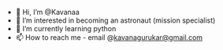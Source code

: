 - 👋 Hi, I’m @Kavanaa
- 👀 I’m interested in becoming an astronaut (mission specialist)
- 🌱 I’m currently learning python
- 📫 How to reach me - email @kavanagurukar@gmail.com

<!---
Kavanaa/Kavanaa is a ✨ special ✨ repository because its `README.md` (this file) appears on your GitHub profile.
You can click the Preview link to take a look at your changes.
--->
